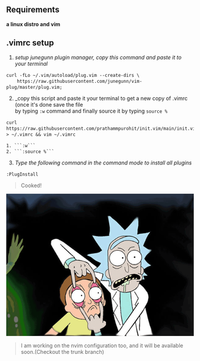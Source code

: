 ## Requirements

**a linux distro and vim**

## .vimrc setup

1. _setup junegunn plugin manager, copy this command and paste it to your terminal_

```
curl -fLo ~/.vim/autoload/plug.vim --create-dirs \
    https://raw.githubusercontent.com/junegunn/vim-plug/master/plug.vim;
```

2. _copy this script and paste it your terminal to get a new copy of .vimrc (once it's done save the file  
by typing ```:w``` command and finally source it by typing ```source %```

```
curl https://raw.githubusercontent.com/prathammpurohit/init.vim/main/init.vim > ~/.vimrc && vim ~/.vimrc
```

    1. ```:w```
    2. ```:source %```

3. _Type the following command in the command mode to install all plugins_

```
:PlugInstall
```

> Cooked!

![Rick cooked for you](/static/rick-gif.gif)

> I am working on the nvim configuration too, and it will be available soon.(Checkout the trunk branch)
